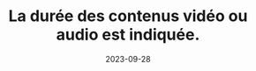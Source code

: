 ---
N: '118'
Rubrique: Images et médias
title: La durée des contenus vidéo ou audio est indiquée. 
detail: La durée des contenus vidéo ou audio est indiquée. 
abstract: 
categories: [" Images et médias"]
agrege: O4118-E029
opquast: '4 118'
indiceebook: '29'
description: "Règle n° 029"
weight:  029
actif: '1'
layout: rules
date: 2023-09-28
tags: ["", ""]
objectif: ["", ""]
Meo: [""]
Controle: ""
Source: ["Opquast"]
Referential: [""]
Steps: ["", ""]
---
